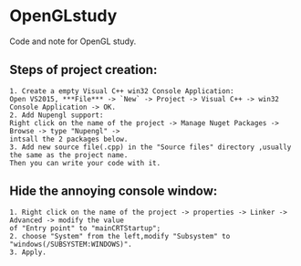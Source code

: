 # OpenGLstudy
Code and note for OpenGL study.
## Steps of project creation:
	1. Create a empty Visual C++ win32 Console Application:
    Open VS2015, ***File*** -> `New` -> Project -> Visual C++ -> win32 Console Application -> OK.
	2. Add Nupengl support:
    Right click on the name of the project -> Manage Nuget Packages -> Browse -> type "Nupengl" ->  
	intsall the 2 packages below.
	3. Add new source file(.cpp) in the "Source files" directory ,usually the same as the project name.  
	Then you can write your code with it.
## Hide the annoying console window:
	1. Right click on the name of the project -> properties -> Linker -> Advanced -> modify the value   
	of "Entry point" to "mainCRTStartup";
	2. choose "System" from the left,modify "Subsystem" to "windows(/SUBSYSTEM:WINDOWS)".
	3. Apply.
